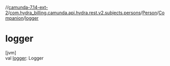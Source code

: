 //[camunda-7.14-ext-2](../../../../index.md)/[com.hydra_billing.camunda.api.hydra.rest.v2.subjects.persons](../../index.md)/[Person](../index.md)/[Companion](index.md)/[logger](logger.md)

# logger

[jvm]\
val [logger](logger.md): Logger
